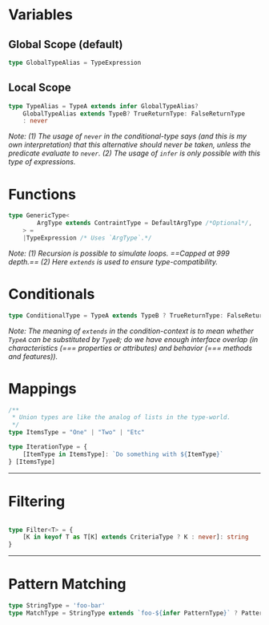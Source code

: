 
# Variables
## Global Scope (default)
```typescript
type GlobalTypeAlias = TypeExpression 
```
## Local Scope
```typescript
type TypeAlias = TypeA extends infer GlobalTypeAlias?
	GlobalTypeAlias extends TypeB? TrueReturnType: FalseReturnType
	: never
```
*Note: (1) The usage of `never` in the conditional-type says (and this is my own interpretation) that this alternative should never be taken, unless the predicate evaluate to `never`. (2) The usage of `infer` is only possible with this type of expressions.*

# Functions
```typescript
type GenericType<
		ArgType extends ContraintType = DefaultArgType /*Optional*/,
    > = 
	|TypeExpression /* Uses `ArgType`.*/

```
*Note: (1) Recursion is possible to simulate loops. ==Capped at 999 depth.== (2) Here `extends` is used to ensure type-compatibility.*

# Conditionals
```typescript
type ConditionalType = TypeA extends TypeB ? TrueReturnType: FalseReturnType
```
*Note: The meaning of `extends` in the condition-context is to mean whether `TypeA` can be substituted by `TypeB`; do we have enough interface overlap (in characteristics (=== properties or attributes) and behavior (=== methods and features)).*

# Mappings
```typescript
/**
 * Union types are like the analog of lists in the type-world.
 */
type ItemsType = "One" | "Two" | "Etc"

type IterationType = {
	[ItemType in ItemsType]: `Do something with ${ItemType}`
} [ItemsType]

```
---
# Filtering
```typescript

type Filter<T> = {
    [K in keyof T as T[K] extends CriteriaType ? K : never]: string
}

```
---
# Pattern Matching
```typescript
type StringType = 'foo-bar'
type MatchType = StringType extends `foo-${infer PatternType}` ? PatternType : never // 'bar'

```
